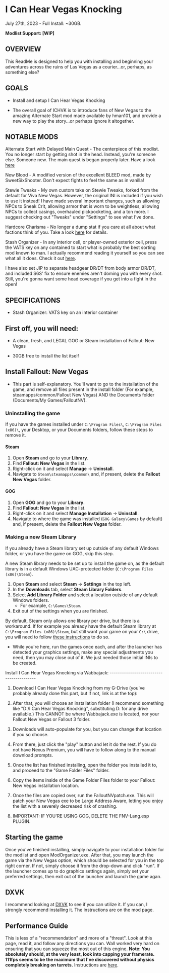 # I Can Hear Vegas Knocking

July 27th, 2023 - Full Install: ~30GB.

**Modlist Support: [WIP]**


## OVERVIEW

This ReadMe is designed to help you with installing and beginning your adventures across the ruins of Las Vegas as a courier...or, perhaps, as something else?

## GOALS

-  Install and setup I Can Hear Vegas Knocking

-  The overall goal of ICHVK is to introduce fans of New Vegas to the amazing Alternate Start mod made available by hman101, and provide a new way to play the story...or perhaps ignore it altogether. 

## NOTABLE MODS

Alternate Start with Delayed Main Quest - The centerpiece of this modlist. You no longer start by getting shot in the head. Instead, you're someone else. Someone new. The main quest is began properly later. Have a look [here](https://www.nexusmods.com/newvegas/mods/82319)

New Blood - A modified version of the excellent BLEED mod, made by SweetSixShooter. Don't expect fights to feel the same as in vanilla! 

Stewie Tweaks - My own custom take on Stewie Tweaks, forked from the default for Viva New Vegas. However, the original INI is included if you wish to use it instead! I have made several important changes, such as allowing NPCs to Sneak Crit, allowing armor that is worn to be weightless, allowing NPCs to collect casings, overhauled pickpocketing, and a ton more. I suggest checking out "Tweaks" under "Settings" to see what I've done.

Hardcore Charisma - No longer a dump stat if you care at all about what factions think of you. Take a look [here](https://www.nexusmods.com/newvegas/mods/78448) for details.

Stash Organizer - In any interior cell, or player-owned exterior cell, press the VATS key on any contained to start what is probably the best sorting mod known to man. I actually recommend reading it yourself so you can see what all it does. Check it out [here](https://eddoursul.win/mods/stash-organizer/).

I have also set JIP to separate headgear DR/DT from body armor DR/DT, and included S6S' fix to ensure enemies aren't doming you with every shot. Still, you're gonna want some head coverage if you get into a fight in the open!

## SPECIFICATIONS

- Stash Organizer:
VATS key on an interior container

## First off, you will need:

-   A clean, fresh, and LEGAL GOG or Steam installation of Fallout: New Vegas

-   30GB free to install the list itself

## Install Fallout: New Vegas

- This part is self-explanatory. You'll want to go to the installation of the game, and remove all files present in the install folder (For example, steamapps/common/Fallout New Vegas) AND the Documents folder (Documents/My Games/FalloutNV).

### Uninstalling the game

If you have the games installed under `C:\Program Files\`, `C:\Program Files (x86)\`, your Desktop, or your Documents folders, follow these steps to remove it.

#### Steam

1. Open **Steam** and go to your **Library**.
2. Find **Fallout: New Vegas** in the list.
3. Right-click on it and select **Manage** -> **Uninstall**.
4. Navigate to `Steam\steamapps\common\` and, if present, delete the **Fallout New Vegas** folder.

#### GOG

1. Open **GOG** and go to your **Library**.
2. Find **Fallout: New Vegas** in the list.
3. Right-click on it and select **Manage Installation** -> **Uninstall**.
4. Navigate to where the game was installed (`GOG Galaxy\Games` by default) and, if present, delete the **Fallout New Vegas** folder.

### Making a new Steam Library

If you already have a Steam library set up outside of any default Windows folder, or you have the game on GOG, skip this step.

A new Steam library needs to be set up to install the game on, as the default library is in a default Windows UAC-protected folder (`C:\Program Files (x86)\Steam`).

1. Open **Steam** and select **Steam** -> **Settings** in the top left.
2. In the **Downloads** tab, select **Steam Library Folders**.
3. Select **Add Library Folder** and select a location outside of any default Windows folders.
   * For example, `C:\Games\Steam`.
4. Exit out of the settings when you are finished.

By default, Steam only allows one library per drive, but there is a workaround. If for example you already have the default Steam library at `C:\Program Files (x86)\Steam`, but still want your game on your `C:\` drive, you will need to follow [these instructions](https://github.com/LostDragonist/steam-library-setup-tool/wiki/Usage-Guide) to do so.

- While you're here, run the games once each, and after the launcher has detected your graphics settings, make any special adjustments you need, then you may close out of it. We just needed those initial INIs to be created.

Install I Can Hear Vegas Knocking via Wabbajack: 
----------------------------------------- 

1.  Download I Can Hear Vegas Knocking from my G-Drive (you've probably already done this part, but if not, link is at the top): 

2.  After that, you will choose an installation folder (I recommend something like "D:/I Can Hear Vegas Knocking", substituting D: for any drive available.) This CANNOT be where Wabbajack.exe is located, nor your Fallout New Vegas or Fallout 3 folder.

3.  Downloads will auto-populate for you, but you can change that location if you so choose. 

4.  From there, just click the "play" button and let it do the rest. If you do not have Nexus Premium, you will have to follow along to the manual download prompts.

5. Once the list has finished installing, open the folder you installed it to, and proceed to the "Game Folder Files" folder. 

6. Copy the items inside of the Game Folder Files folder to your Fallout: New Vegas installation location.
   
7. Once the files are copied over, run the FalloutNVpatch.exe. This will patch your New Vegas exe to be Large Address Aware, letting you enjoy the list with a severely decreased risk of crashing.

8. IMPORTANT: IF YOU'RE USING GOG, DELETE THE FNV-Lang.esp PLUGIN. 

## Starting the game

Once you've finished installing, simply navigate to your installation folder for the modlist and open ModOrganizer.exe. After that, you may launch the game via the New Vegas option, which should be selected for you in the top right corner. If not, simply choose it from the drop-down and click "run". If the launcher comes up to do graphics settings again, simply set your preferred settings, then exit out of the launcher and launch the game agan.

## DXVK

I recommend looking at [DXVK](https://www.nexusmods.com/newvegas/mods/79299) to see if you can utilize it. If you can, I strongly recommend installing it. The instructions are on the mod page.

## Performance Guide

This is less of a "recommendation" and more of a "threat". Look at this page, read it, and follow any directions you can. Wall worked very hard on ensuring that you can squeeze the most out of this engine. **Note: You absolutely should, at the very least, look into capping your framerate. 111fps seems to be the maximum that I've discovered without physics completely breaking on turrets.** Instructions are [here](https://wallsogb.github.io/FalloutNV-Performance-Guide/falloutnv.html).

